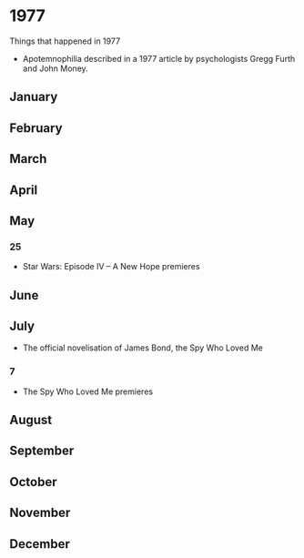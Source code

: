 # 1977
Things that happened in 1977
- Apotemnophilia described in a 1977 article by psychologists Gregg Furth and John Money.
## January
## February
## March
## April
## May
### 25
- Star Wars: Episode IV – A New Hope premieres
## June
## July
- The official novelisation of James Bond, the Spy Who Loved Me 
### 7
- The Spy Who Loved Me premieres 
## August
## September
## October
## November
## December
